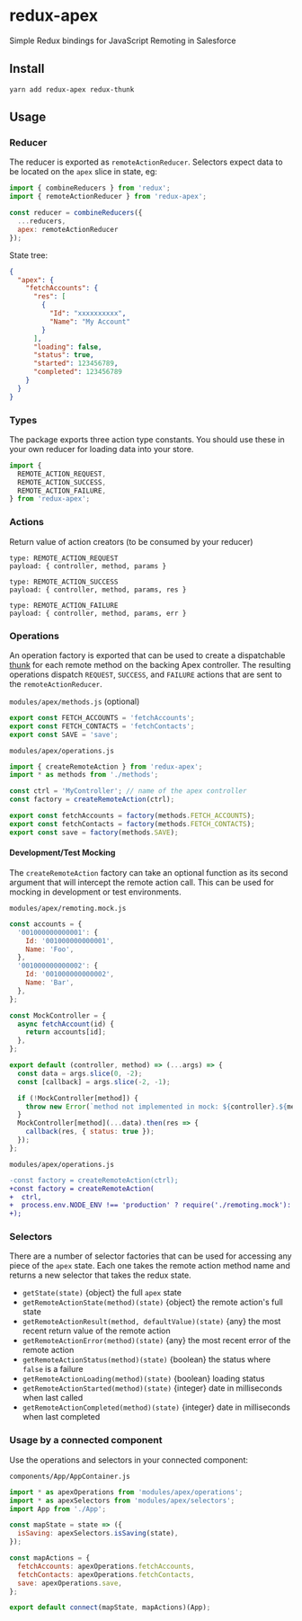 # redux-apex
Simple Redux bindings for JavaScript Remoting in Salesforce

## Install

`yarn add redux-apex redux-thunk`

## Usage

### Reducer

The reducer is exported as `remoteActionReducer`. Selectors expect data to be located on the `apex` slice in state, eg:

```js
import { combineReducers } from 'redux';
import { remoteActionReducer } from 'redux-apex';

const reducer = combineReducers({
  ...reducers,
  apex: remoteActionReducer
});
```

State tree:
```json
{
  "apex": {
    "fetchAccounts": {
      "res": [
        {
          "Id": "xxxxxxxxxx",
          "Name": "My Account"
        }
      ],
      "loading": false,
      "status": true,
      "started": 123456789,
      "completed": 123456789
    }
  }
}
```

### Types

The package exports three action type constants. You should use these in your own reducer for loading data into your store.

```js
import {
  REMOTE_ACTION_REQUEST,
  REMOTE_ACTION_SUCCESS,
  REMOTE_ACTION_FAILURE,
} from 'redux-apex';
```

### Actions

Return value of action creators (to be consumed by your reducer)

```
type: REMOTE_ACTION_REQUEST
payload: { controller, method, params }

type: REMOTE_ACTION_SUCCESS
payload: { controller, method, params, res }

type: REMOTE_ACTION_FAILURE
payload: { controller, method, params, err }
```

### Operations

An operation factory is exported that can be used to create a dispatchable [thunk](https://github.com/reduxjs/redux-thunk) for each remote method on the backing Apex controller. The resulting operations dispatch `REQUEST`, `SUCCESS`, and `FAILURE` actions that are sent to the `remoteActionReducer`.

`modules/apex/methods.js` (optional)
```js
export const FETCH_ACCOUNTS = 'fetchAccounts';
export const FETCH_CONTACTS = 'fetchContacts';
export const SAVE = 'save';
```

`modules/apex/operations.js`
```js
import { createRemoteAction } from 'redux-apex';
import * as methods from './methods';

const ctrl = 'MyController'; // name of the apex controller
const factory = createRemoteAction(ctrl);

export const fetchAccounts = factory(methods.FETCH_ACCOUNTS);
export const fetchContacts = factory(methods.FETCH_CONTACTS);
export const save = factory(methods.SAVE);
```

#### Development/Test Mocking

The `createRemoteAction` factory can take an optional function as its second argument that will intercept the remote action call. This can be used for mocking in development or test environments.

`modules/apex/remoting.mock.js`
```js
const accounts = {
  '001000000000001': {
    Id: '001000000000001',
    Name: 'Foo',
  },
  '001000000000002': {
    Id: '001000000000002',
    Name: 'Bar',
  },
};

const MockController = {
  async fetchAccount(id) {
    return accounts[id];
  },
};

export default (controller, method) => (...args) => {
  const data = args.slice(0, -2);
  const [callback] = args.slice(-2, -1);

  if (!MockController[method]) {
    throw new Error(`method not implemented in mock: ${controller}.${method}`);
  }
  MockController[method](...data).then(res => {
    callback(res, { status: true });
  });
};
```

`modules/apex/operations.js`
```diff
-const factory = createRemoteAction(ctrl);
+const factory = createRemoteAction(
+  ctrl,
+  process.env.NODE_ENV !== 'production' ? require('./remoting.mock'): null
+);
```

### Selectors

There are a number of selector factories that can be used for accessing any piece of the `apex` state. Each one takes the remote action method name and returns a new selector that takes the redux state.

- `getState(state)` {object} the full `apex` state
- `getRemoteActionState(method)(state)` {object} the remote action's full state
- `getRemoteActionResult(method, defaultValue)(state)` {any} the most recent return value of the remote action
- `getRemoteActionError(method)(state)` {any} the most recent error of the remote action
- `getRemoteActionStatus(method)(state)` {boolean} the status where `false` is a failure
- `getRemoteActionLoading(method)(state)` {boolean} loading status
- `getRemoteActionStarted(method)(state)` {integer} date in milliseconds when last called
- `getRemoteActionCompleted(method)(state)` {integer} date in milliseconds when last completed

### Usage by a connected component

Use the operations and selectors in your connected component:

`components/App/AppContainer.js`
```js
import * as apexOperations from 'modules/apex/operations';
import * as apexSelectors from 'modules/apex/selectors';
import App from './App';

const mapState = state => ({
  isSaving: apexSelectors.isSaving(state),
});

const mapActions = {
  fetchAccounts: apexOperations.fetchAccounts,
  fetchContacts: apexOperations.fetchContacts,
  save: apexOperations.save,
};

export default connect(mapState, mapActions)(App);
```
